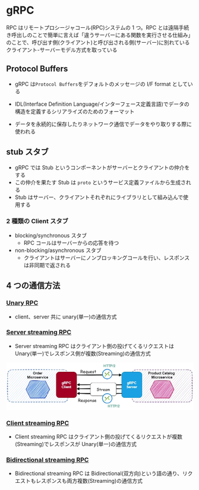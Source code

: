# gRPC

RPC はリモートプロシージャコール(RPC)システムの 1 つ。RPC とは遠隔手続き呼出しのことで簡単に言えば「違うサーバーにある関数を実行させる仕組み」のことで、呼び出す側(クライアント)と呼び出される側(サーバー)に別れているクライアント-サーバーモデル方式を取っている

## Protocol Buffers

- gRPC は`Protocol Buffers`をデフォルトのメッセージの I/F format としている

- IDL(Interface Definition Language/インターフェース定義言語)でデータの構造を定義するシリアライズのためのフォーマット
- データを永続的に保存したりネットワーク通信でデータをやり取りする際に使われる

## stub スタブ

- gRPC では Stub というコンポーネントがサーバーとクライアントの仲介をする
- この仲介を果たす Stub は `proto` というサービス定義ファイルから生成される
- Stub はサーバー、クライアントそれぞれにライブラリとして組み込んで使用する

### 2 種類の Client スタブ

- blocking/synchronous スタブ
  - RPC コールはサーバーからの応答を待つ
- non-blocking/asynchronous スタブ
  - クライアントはサーバーにノンブロッキングコールを行い、レスポンスは非同期で返される

## 4 つの通信方法

### [Unary RPC](https://grpc.io/docs/what-is-grpc/core-concepts/#unary-rpc)

- client、server 共に unary(単一)の通信方式

### [Server streaming RPC](https://grpc.io/docs/what-is-grpc/core-concepts/#server-streaming-rpc)

- Server streaming RPC はクライアント側の投げてくるリクエストは Unary(単一)でレスポンス側が複数(Streaming)の通信方式

![Server streaming RPC](https://github.com/hiromaily/documents/raw/main/images/grpc-server-streaming.webp "Server streaming RPC")

### [Client streaming RPC](https://grpc.io/docs/what-is-grpc/core-concepts/#client-streaming-rpc)

- Client streaming RPC はクライアント側の投げてくるリクエストが複数(Streaming)でレスポンスが Unary(単一)の通信方式

### [Bidirectional streaming RPC](https://grpc.io/docs/what-is-grpc/core-concepts/#bidirectional-streaming-rpc)

- Bidirectional streaming RPC は Bidirectional(双方向)という語の通り、リクエストもレスポンスも両方複数(Streaming)の通信方式

